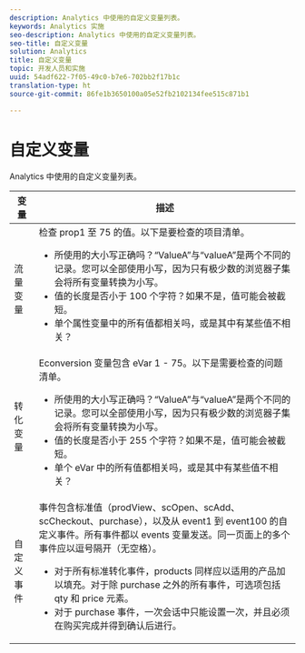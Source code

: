 ```yaml
---
description: Analytics 中使用的自定义变量列表。
keywords: Analytics 实施
seo-description: Analytics 中使用的自定义变量列表。
seo-title: 自定义变量
solution: Analytics
title: 自定义变量
topic: 开发人员和实施
uuid: 54adf622-7f05-49c0-b7e6-702bb2f17b1c
translation-type: ht
source-git-commit: 86fe1b3650100a05e52fb2102134fee515c871b1

---
```



# 自定义变量

Analytics 中使用的自定义变量列表。

<table id="table_E8C7871F63F648A59644638FB56BD0E1"> 
 <thead> 
  <tr> 
   <th class="entry"> 变量 </th> 
   <th class="entry"> 描述 </th> 
  </tr> 
 </thead>
 <tbody> 
  <tr> 
   <td> 流量变量 </td> 
   <td> 检查 prop1 至 75 的值。以下是要检查的项目清单。 
    <ul id="ul_0EE2D50BA90F4F21BD63268A5082F980"> 
     <li id="li_A6E4D66E8A03400491A26A08E4945908">所使用的大小写正确吗？“ValueA”与“valueA”是两个不同的记录。您可以全部使用小写，因为只有极少数的浏览器子集会将所有变量转换为小写。 </li> 
     <li id="li_65CBFB908E7B4ED5AF9518FE5B58D4E2">值的长度是否小于 100 个字符？如果不是，值可能会被截短。 </li> 
     <li id="li_CC506D114AFE44699D89AB84BBCCEBFC"> 单个属性变量中的所有值都相关吗，或是其中有某些值不相关？ </li> 
    </ul> </td> 
  </tr> 
  <tr> 
   <td> 转化变量 </td> 
   <td> <span class="wintitle">Econversion</span> 变量包含 eVar 1 - 75。以下是需要检查的问题清单。 
    <ul id="ul_CA10C5B9F24B4C49A64CA84A9DCE8E63"> 
     <li id="li_8CCD92F3AD5E49EBA91C9B008DA47016">所使用的大小写正确吗？“ValueA”与“valueA”是两个不同的记录。您可以全部使用小写，因为只有极少数的浏览器子集会将所有变量转换为小写。 </li> 
     <li id="li_5B6FDEDB2C32409AA59D6BB0DF2346CB">值的长度是否小于 255 个字符？如果不是，值可能会被截短。 </li> 
     <li id="li_C31AFBAC99D84E96A1244E795CE7765D">单个 eVar 中的所有值都相关吗，或是其中有某些值不相关？ </li> 
    </ul> </td> 
  </tr> 
  <tr> 
   <td> 自定义事件 </td> 
   <td> 事件包含标准值（<span class="wintitle">prodView</span>、<span class="wintitle">scOpen</span>、<span class="wintitle">scAdd</span>、<span class="wintitle">scCheckout</span>、<span class="wintitle">purchase</span>），以及从 event1 到 event100 的自定义事件。所有事件都以 events 变量发送。同一页面上的多个事件应以逗号隔开（无空格）。 
    <ul id="ul_2213CC9DE892433FAF6FC1F5A2B841B4"> 
     <li id="li_15E31A9FF1654DFA93C158F422B9EAE3">对于所有标准转化事件，products 同样应以适用的产品加以填充。对于除 purchase 之外的所有事件，可选项包括 qty 和 price 元素。 </li> 
     <li id="li_03ED9AAC45DA47A58AB482E2CEBF5108">对于<span class="wintitle"> purchase </span>事件，一次会话中只能设置一次，并且必须在购买完成并得到确认后进行。 </li> 
    </ul> </td> 
  </tr> 
 </tbody> 
</table>

